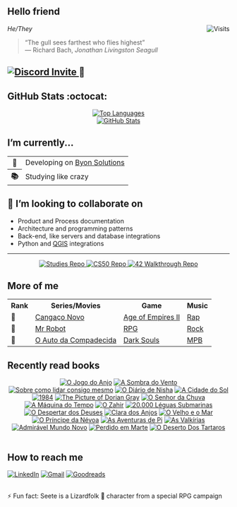<meta charset="UTF-8">
<meta name="viewport" content="width=device-width, initial-scale=1.0">

<style>
    .gr_grid_container {
        display: flex;
        flex-wrap: wrap;
        gap: 10px;
    }
    .gr_grid_book_container img {
        width: 50px;
        height: auto;
    }
</style>

<h2>Hello friend</h2>
<a href="https://visitor-badge.laobi.icu/badge?page_id=see7e.visitor-badge&title=Visits">
    <img src="https://visitor-badge.laobi.icu/badge?page_id=see7e.visitor-badge&title=Visits" align="right" alt="Visits">
</a>
<p><em>He/They</em></p>
<blockquote>
    “The gull sees farthest who flies highest”<br>
    — Richard Bach, <em>Jonathan Livingston Seagull</em>
</blockquote>
<h2>
    <a href="https://discord.gg/tEVUKXgbUw">
        <img src="https://dcbadge.vercel.app/api/server/tEVUKXgbUw" alt="Discord Invite">
    </a> 🤖
</h2>

<h2>GitHub Stats :octocat:</h2>
<div align="center">
    <a href="https://github.com/anuraghazra/github-readme-stats">
        <img src="https://gh-readme-stats-sandy-six.vercel.app/api/top-langs/?username=see7e&count_private=true&layout=compact&theme=radical" alt="Top Languages">
    </a>
    <br>
    <a href="https://github.com/anuraghazra/github-readme-stats">
        <img src="https://gh-readme-stats-sandy-six.vercel.app/api?username=see7e&count_private=true&show_icons=true&theme=radical" alt="GitHub Stats">
    </a>
</div>

<h2>I’m currently...</h2>
<table align="center">
    <tr>
        <th>🔭</th>
        <td>Developing on <a href="https://www.byonsolutions.com/">Byon Solutions</a></td>
    </tr>
    <tr>
        <th>📚</th>
        <td>Studying like crazy</td>
    </tr>
</table>

<h2>🤝 I’m looking to collaborate on</h2>
<ul>
    <li>Product and Process documentation</li>
    <li>Architecture and programming patterns</li>
    <li>Back-end, like servers and database integrations</li>
    <li>Python and <a href="https://github.com/qgis/QGIS">QGIS</a> integrations</li>
</ul>

<hr>

<div align="center">
    <a href="https://github.com/see7e/studies">
        <img src="https://gh-readme-stats-sandy-six.vercel.app/api/pin/?username=see7e&repo=studies&theme=radical" alt="Studies Repo">
    </a>
    <a href="https://github.com/see7e/cs50x">
        <img src="https://gh-readme-stats-sandy-six.vercel.app/api/pin/?username=see7e&repo=cs50x&theme=radical" alt="CS50 Repo">
    </a>
    <a href="https://github.com/see7e/42_Walkthrugh">
        <img src="https://gh-readme-stats-sandy-six.vercel.app/api/pin/?username=see7e&repo=42_Walkthrugh&theme=radical" alt="42 Walkthrough Repo">
    </a>
</div>

<h2>More of me</h2>
<table align="center">
    <tr>
        <th>Rank</th>
        <th>Series/Movies</th>
        <th>Game</th>
        <th>Music</th>
    </tr>
    <tr>
        <td>🥇</td>
        <td><a href="https://www.imdb.com/title/tt27208330/">Cangaço Novo</a></td>
        <td><a href="https://www.ageofempires.com/games/aoeiide/">Age of Empires II</a></td>
        <td><a href="https://open.spotify.com/playlist/1JRfaHt2BJRudsIX4KgWXY">Rap</a></td>
    </tr>
    <tr>
        <td>🥈</td>
        <td><a href="https://www.imdb.com/title/tt4158110/">Mr Robot</a></td>
        <td><a href="https://en.wikipedia.org/wiki/Role-playing_game">RPG</a></td>
        <td><a href="https://open.spotify.com/playlist/37i9dQZF1EQpj7X7UK8OOF">Rock</a></td>
    </tr>
    <tr>
        <td>🥉</td>
        <td><a href="https://www.imdb.com/title/tt0271383/">O Auto da Compadecida</a></td>
        <td><a href="https://en.wikipedia.org/wiki/Dark_Souls">Dark Souls</a></td>
        <td><a href="https://open.spotify.com/playlist/3Jnc8tKbg6B7nZy0K5lCem">MPB</a></td>
    </tr>
</table>

<h2>Recently read books</h2>
<div align="center">
<a title="O Jogo do Anjo (O Cemitério dos Livros Esquecidos #2)" rel="nofollow" href="https://www.goodreads.com/book/show/6217158-o-jogo-do-anjo"><img alt="O Jogo do Anjo" border="0" src="https://i.gr-assets.com/images/S/compressed.photo.goodreads.com/books/1434040182l/6217158._SY75_.jpg" /></a>
<a title="A Sombra do Vento" rel="nofollow" href="https://www.goodreads.com/book/show/12015154-a-sombra-do-vento"><img alt="A Sombra do Vento" border="0" src="https://i.gr-assets.com/images/S/compressed.photo.goodreads.com/books/1310424016l/12015154._SY75_.jpg" /></a>
<a title="Sobre como lidar consigo mesmo" rel="nofollow" href="https://www.goodreads.com/book/show/175412614-sobre-como-lidar-consigo-mesmo"><img alt="Sobre como lidar consigo mesmo" border="0" src="https://i.gr-assets.com/images/S/compressed.photo.goodreads.com/books/1686195602l/175412614._SY75_.jpg" /></a>
<a title="O Diário de Nisha" rel="nofollow" href="https://www.goodreads.com/book/show/52979432-o-di-rio-de-nisha"><img alt="O Diário de Nisha" border="0" src="https://i.gr-assets.com/images/S/compressed.photo.goodreads.com/books/1562082758l/52979432._SX50_SY75_.jpg" /></a>
<a title="A Cidade do Sol" rel="nofollow" href="https://www.goodreads.com/book/show/6336093-a-cidade-do-sol"><img alt="A Cidade do Sol" border="0" src="https://i.gr-assets.com/images/S/compressed.photo.goodreads.com/books/1370992390l/6336093._SY75_.jpg" /></a>
<a title="1984" rel="nofollow" href="https://www.goodreads.com/book/show/61439040-1984"><img alt="1984" border="0" src="https://i.gr-assets.com/images/S/compressed.photo.goodreads.com/books/1657781256l/61439040._SX50_.jpg" /></a>
<a title="The Picture of Dorian Gray (Amazon Classics Edition)" rel="nofollow" href="https://www.goodreads.com/book/show/31206946-the-picture-of-dorian-gray"><img alt="The Picture of Dorian Gray" border="0" src="https://i.gr-assets.com/images/S/compressed.photo.goodreads.com/books/1469337036l/31206946._SY75_.jpg" /></a>
<a title="O Senhor da Chuva" rel="nofollow" href="https://www.goodreads.com/book/show/5213956-o-senhor-da-chuva"><img alt="O Senhor da Chuva" border="0" src="https://i.gr-assets.com/images/S/compressed.photo.goodreads.com/books/1224865416l/5213956._SY75_.jpg" /></a>
<a title="A Máquina do Tempo" rel="nofollow" href="https://www.goodreads.com/book/show/6321390-a-m-quina-do-tempo"><img alt="A Máquina do Tempo" border="0" src="https://i.gr-assets.com/images/S/compressed.photo.goodreads.com/books/1379889184l/6321390._SY75_.jpg" /></a>
<a title="O Zahir" rel="nofollow" href="https://www.goodreads.com/book/show/49656.O_Zahir"><img alt="O Zahir" border="0" src="https://i.gr-assets.com/images/S/compressed.photo.goodreads.com/books/1361292065l/49656._SY75_.jpg" /></a>
<a title="20.000 Léguas Submarinas (Clássicos da Literatura em BD, #15)" rel="nofollow" href="https://www.goodreads.com/book/show/61376380-20-000-l-guas-submarinas"><img alt="20.000 Léguas Submarinas" border="0" src="https://i.gr-assets.com/images/S/compressed.photo.goodreads.com/books/1656663255l/61376380._SX50_.jpg" /></a>
<a title="O Despertar dos Deuses" rel="nofollow" href="https://www.goodreads.com/book/show/17796322-o-despertar-dos-deuses"><img alt="O Despertar dos Deuses" border="0" src="https://i.gr-assets.com/images/S/compressed.photo.goodreads.com/books/1365897229l/17796322._SX50_.jpg" /></a>
<a title="Clara dos Anjos" rel="nofollow" href="https://www.goodreads.com/book/show/6584084-clara-dos-anjos"><img alt="Clara dos Anjos" border="0" src="https://i.gr-assets.com/images/S/compressed.photo.goodreads.com/books/1246481483l/6584084._SX50_.jpg" /></a>
<a title="O Velho e o Mar" rel="nofollow" href="https://www.goodreads.com/book/show/6385157-o-velho-e-o-mar"><img alt="O Velho e o Mar" border="0" src="https://i.gr-assets.com/images/S/compressed.photo.goodreads.com/books/1292867695l/6385157._SY75_.jpg" /></a>
<a title="O Príncipe da Névoa (Niebla, #1)" rel="nofollow" href="https://www.goodreads.com/book/show/17257992-o-pr-ncipe-da-n-voa"><img alt="O Príncipe da Névoa" border="0" src="https://i.gr-assets.com/images/S/compressed.photo.goodreads.com/books/1369920648l/17257992._SX50_.jpg" /></a>
<a title="As Aventuras de Pi" rel="nofollow" href="https://www.goodreads.com/book/show/17185708-as-aventuras-de-pi"><img alt="As Aventuras de Pi" border="0" src="https://i.gr-assets.com/images/S/compressed.photo.goodreads.com/books/1366215017l/17185708._SY75_.jpg" /></a>
<a title="As Valkírias" rel="nofollow" href="https://www.goodreads.com/book/show/6379113-as-valk-rias"><img alt="As Valkírias" border="0" src="https://i.gr-assets.com/images/S/compressed.photo.goodreads.com/books/1557060886l/6379113._SY75_.jpg" /></a>
<a title="Admirável Mundo Novo" rel="nofollow" href="https://www.goodreads.com/book/show/18812820-admir-vel-mundo-novo"><img alt="Admirável Mundo Novo" border="0" src="https://i.gr-assets.com/images/S/compressed.photo.goodreads.com/books/1582223481l/18812820._SY75_.jpg" /></a>
<a title="Perdido em Marte" rel="nofollow" href="https://www.goodreads.com/book/show/23298852-perdido-em-marte"><img alt="Perdido em Marte" border="0" src="https://i.gr-assets.com/images/S/compressed.photo.goodreads.com/books/1412272150l/23298852._SX50_.jpg" /></a>
<a title="O Deserto Dos Tartaros (Portuguese Edition of Il Deserto Dei Tartari)" rel="nofollow" href="https://www.goodreads.com/book/show/141774522-o-deserto-dos-tartaros"><img alt="O Deserto Dos Tartaros" border="0" src="https://i.gr-assets.com/images/S/compressed.photo.goodreads.com/books/1695131173l/141774522._SX50_.jpg" /></a>
</div>

<br>

<h2>How to reach me</h2>

[![LinkedIn](https://img.shields.io/badge/linkedin-%230077B5.svg?style=for-the-badge&logo=linkedin&logoColor=white)](https://www.linkedin.com/in/gabryelnobrega/)
[![Gmail](https://img.shields.io/badge/Gmail-D14836?style=for-the-badge&logo=gmail&logoColor=white)](mailto:gabryelster@gmail.com)
[![Goodreads](https://img.shields.io/badge/Goodreads-F3F1EA?style=for-the-badge&logo=goodreads&logoColor=372213)](https://www.goodreads.com/user/show/181720969-gabryel-n-brega)

<br>
⚡ Fun fact: Seete is a Lizardfolk 🐊 character from a special RPG campaign

